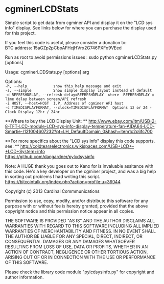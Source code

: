 cgminerLCDStats
===============

Simple script to get data from cgminer API and display it on the "LCD sys info" display. See links below for where you can purchase the display used for this project.

If you feel this code is useful, please consider a donation to:  
  BTC address: 15aGZp2pCbpAFHcjHVrx2G746PXFo9VEed

Run as root to avoid permissions issues : sudo python cgminerLCDStats.py [options]

Usage: cgminerLCDStats.py [options] arg                                                                                                                                                            
                                                                                                                                                                                                   
Options:  
  `-h, --help            show this help message and exit`  
  `-s, --simple          Show simple display layout instead of default`  
  `-d REFRESHDELAY, --refresh-delay=REFRESHDELAY  where  REFRESHDELAY = Time delay between screen/API refresh`                          
  `-i HOST, --host=HOST  I.P. Address of cgminer API host`  
  `-c TIMEDISPLAYFORMAT, --clock=TIMEDISPLAYFORMAT  Options 12 or 24 - Clock Display 12hr / 24hr`  
                        
 **Where to buy the LCD Display Unit: ** 
  http://www.ebay.com/itm/USB-2-8-TFT-LCD-module-LCD-sys-info-display-temperature-fan-AIDA64-LCD-Smartie-/121004607232?pt=LH_DefaultDomain_0&hash=item1c2c6fc700

 **For more specifics about the "LCD sys info" display this code supports, see:  ** 
  http://coldtearselectronics.wikispaces.com/USB+LCD+-+LCD+System+info  
  https://github.com/dangardner/pylcdsysinfo

Note: A HUGE thank you goes out to Kano for is invaluable assitance with this code.
      He's a key developer on the cgminer project, and was a big help in sorting out problems I had writing this script.
      https://bitcointalk.org/index.php?action=profile;u=36044

Copyright (c) 2013 Cardinal Commmunications

Permission to use, copy, modify, and/or distribute this software for any 
purpose with or without fee is hereby granted, provided that the above 
copyright notice and this permission notice appear in all copies.

THE SOFTWARE IS PROVIDED "AS IS" AND THE AUTHOR DISCLAIMS ALL WARRANTIES 
WITH REGARD TO THIS SOFTWARE INCLUDING ALL IMPLIED WARRANTIES OF 
MERCHANTABILITY AND FITNESS. IN NO EVENT SHALL THE AUTHOR BE LIABLE FOR ANY 
SPECIAL, DIRECT, INDIRECT, OR CONSEQUENTIAL DAMAGES OR ANY DAMAGES 
WHATSOEVER RESULTING FROM LOSS OF USE, DATA OR PROFITS, WHETHER IN AN 
ACTION OF CONTRACT, NEGLIGENCE OR OTHER TORTIOUS ACTION, ARISING OUT OF OR 
IN CONNECTION WITH THE USE OR PERFORMANCE OF THIS SOFTWARE.

Please check the library code module "pylcdsysinfo.py" for copyright and author information.
